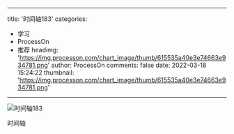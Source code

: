 
---
title: '时间轴183'
categories: 
 - 学习
 - ProcessOn
 - 推荐
headimg: 'https://img.processon.com/chart_image/thumb/615535a40e3e74663e934781.png'
author: ProcessOn
comments: false
date: 2022-03-18 15:24:22
thumbnail: 'https://img.processon.com/chart_image/thumb/615535a40e3e74663e934781.png'
---

<div>   
<img class="thumb" alt="时间轴183" src="https://img.processon.com/chart_image/thumb/615535a40e3e74663e934781.png" referrerpolicy="no-referrer">
<p>时间轴
</p>  
</div>
            
